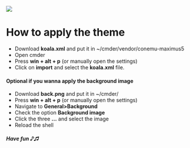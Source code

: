 ![](https://i.imgur.com/m5KW23M.png)

# How to apply the theme

- Download **koala.xml** and put it in ~/cmder/vendor/conemu-maximus5
- Open cmder
- Press **win + alt + p** (or manually open the settings)
- Click on **import** and select the **koala.xml** file.

#### Optional if you wanna apply the background image

- Download **back.png** and put it in ~/cmder/
- Press **win + alt + p** (or manually open the settings)
- Navigate to **General>Background**
- Check the option **Background image**
- Click the three **...** and select the image
- Reload the shell

##### Have fun ♪♫